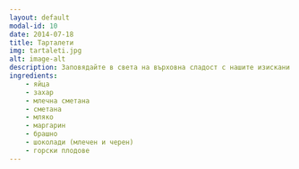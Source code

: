```yaml
---
layout: default
modal-id: 10
date: 2014-07-18
title: Тарталети
img: tartaleti.jpg
alt: image-alt
description: Заповядайте в света на върховна сладост с нашите изискани тарталети! Перфектно хрупкавата основа, изпечена с любов от брашно, яйца и маргарин, крие в себе си кадифен крем от млечна и обикновена сметана. Богати слоеве от млечен и черен шоколад обгръщат всяка хапка в неустоимо удоволствие. Завършени с освежаващи горски плодове, тези тарталети предлагат уникална симфония от вкусове. Идеални за специални моменти или за сладък завършек на деня, те са истинско пиршество за сетивата!
ingredients:
    - яйца
    - захар
    - млечна сметана
    - сметана
    - мляко
    - маргарин
    - брашно
    - шоколади (млечен и черен)
    - горски плодове
---
```

